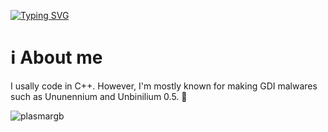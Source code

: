 [![Typing SVG](https://readme-typing-svg.herokuapp.com/?color=ffffff&size=50&center=true&vCenter=true&width=1000&lines=Hello!+++;++My+Name+is+Venra.++;Welcome+to+My+Github+Profile+++++;:D)](https://git.io/typing-svg)

# ℹ️ About me 
I usally code in C++. However, I'm mostly known for making GDI malwares such as Ununennium and Unbinilium 0.5. 🦠

![plasmargb](https://github.com/user-attachments/assets/6e294b50-7ffe-4c1e-81ca-082c819c0d90)
